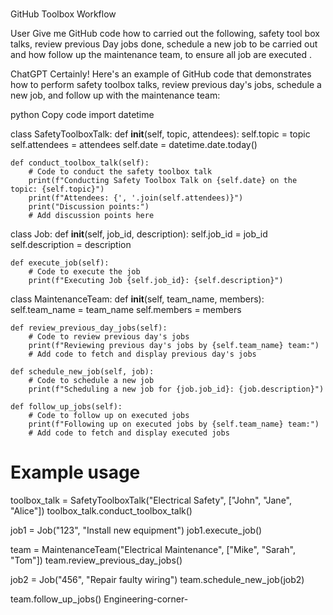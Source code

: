 #
GitHub Toolbox Workflow


User
Give me GitHub code how to carried out the following, safety tool box talks, review previous Day jobs done, schedule a new job to be carried out and how follow up the maintenance team, to ensure all job are executed .

ChatGPT
Certainly! Here's an example of GitHub code that demonstrates how to perform safety toolbox talks, review previous day's jobs, schedule a new job, and follow up with the maintenance team:

python
Copy code
import datetime

class SafetyToolboxTalk:
    def __init__(self, topic, attendees):
        self.topic = topic
        self.attendees = attendees
        self.date = datetime.date.today()

    def conduct_toolbox_talk(self):
        # Code to conduct the safety toolbox talk
        print(f"Conducting Safety Toolbox Talk on {self.date} on the topic: {self.topic}")
        print(f"Attendees: {', '.join(self.attendees)}")
        print("Discussion points:")
        # Add discussion points here

class Job:
    def __init__(self, job_id, description):
        self.job_id = job_id
        self.description = description

    def execute_job(self):
        # Code to execute the job
        print(f"Executing Job {self.job_id}: {self.description}")

class MaintenanceTeam:
    def __init__(self, team_name, members):
        self.team_name = team_name
        self.members = members

    def review_previous_day_jobs(self):
        # Code to review previous day's jobs
        print(f"Reviewing previous day's jobs by {self.team_name} team:")
        # Add code to fetch and display previous day's jobs

    def schedule_new_job(self, job):
        # Code to schedule a new job
        print(f"Scheduling a new job for {job.job_id}: {job.description}")

    def follow_up_jobs(self):
        # Code to follow up on executed jobs
        print(f"Following up on executed jobs by {self.team_name} team:")
        # Add code to fetch and display executed jobs

# Example usage
toolbox_talk = SafetyToolboxTalk("Electrical Safety", ["John", "Jane", "Alice"])
toolbox_talk.conduct_toolbox_talk()

job1 = Job("123", "Install new equipment")
job1.execute_job()

team = MaintenanceTeam("Electrical Maintenance", ["Mike", "Sarah", "Tom"])
team.review_previous_day_jobs()

job2 = Job("456", "Repair faulty wiring")
team.schedule_new_job(job2)

team.follow_up_jobs() Engineering-corner-
